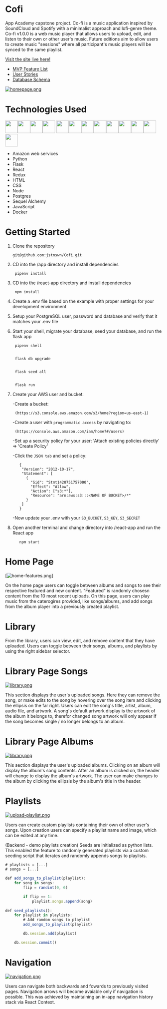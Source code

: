 # Cofi

App Academy capstone project.
Co-fi is a music application inspired by SoundCloud and Spotify with a minimalist approach and lofi-genre theme. Co-fi v1.0.0 is a web music player that allows users to upload, edit, and listen to their own or other user's music. Future editions aim to allow users to create music "sessions" where all participant's music players will be synced to the same playlist.

[Visit the site live here!](https://co-fi.herokuapp.com/)

* [MVP Feature List](https://github.com/jstnswn/Cofi/wiki/Feature-List)
* [User Stories](https://github.com/jstnswn/Cofi/wiki/User-Stories)
* [Database Schema](https://github.com/jstnswn/Cofi/wiki/Database-Schema)

[![homepage.png](https://i.postimg.cc/DZFbZYMs/Screen-Shot-2022-03-24-at-1-33-42-AM.png)](https://postimg.cc/p9GdckxX)

# Technologies Used

<img src="https://cdn.jsdelivr.net/gh/devicons/devicon/icons/python/python-original.svg" height=40/><img src="https://cdn.jsdelivr.net/gh/devicons/devicon/icons/flask/flask-original.svg" height=40/><img src="https://cdn.jsdelivr.net/gh/devicons/devicon/icons/sqlalchemy/sqlalchemy-original.svg" height=40/><img src="https://cdn.jsdelivr.net/gh/devicons/devicon/icons/postgresql/postgresql-original-wordmark.svg" height=40 />
<img  src="https://cdn.jsdelivr.net/gh/devicons/devicon/icons/javascript/javascript-original.svg"  height=40/><img src="https://cdn.jsdelivr.net/gh/devicons/devicon/icons/react/react-original.svg" height=40/><img src="https://cdn.jsdelivr.net/gh/devicons/devicon/icons/redux/redux-original.svg" height=40/><img  src="https://cdn.jsdelivr.net/gh/devicons/devicon/icons/css3/css3-original.svg"  height=40/><img  src="https://cdn.jsdelivr.net/gh/devicons/devicon/icons/html5/html5-original.svg"  height=40/><img  src="https://cdn.jsdelivr.net/gh/devicons/devicon/icons/git/git-original.svg"  height=40/><img src="https://cdn.jsdelivr.net/gh/devicons/devicon/icons/docker/docker-original.svg" height=40/><img  src="https://cdn.jsdelivr.net/gh/devicons/devicon/icons/vscode/vscode-original.svg"  height=40/><img src="https://cdn.jsdelivr.net/gh/devicons/devicon/icons/amazonwebservices/amazonwebservices-original-wordmark.svg" height=40 />


- Amazon web services
- Python
- Flask
- React
- Redux
- HTML
- CSS
- Node
- Postgres
- Sequel Alchemy
- JavaScript
- Docker
# Getting Started

1. Clone the repository

       git@github.com:jstnswn/Cofi.git

2. CD into the /app directory and install dependencies

        pipenv install

3. CD into the /react-app directory and install dependencies

        npm install

4. Create a .env file based on the example with proper settings for your development environment

5. Setup your PostgreSQL user, password and database and verify that it matches your .env file

6. Start your shell, migrate your database, seed your database, and run the flask app

        pipenv shell


        flask db upgrade


        flask seed all


        flask run

7. Create your AWS user and bucket:

      -Create a bucket:

        (https://s3.console.aws.amazon.com/s3/home?region=us-east-1)

      -Create a user with `programmatic access` by navigating to:

        (https://console.aws.amazon.com/iam/home?#/users)

      -Set up a security policy for your user: 'Attach existing policies directly' => 'Create Policy'

      -Click the `JSON tab` and set a policy:

          {
           "Version": "2012-10-17",
           "Statement": [
             {
               "Sid": "Stmt1420751757000",
               "Effect": "Allow",
               "Action": ["s3:*"],
               "Resource": "arn:aws:s3:::<NAME OF BUCKET>/*"
             }
           ]
          }

      -Now update your .env with your `S3_BUCKET`, `S3_KEY`, `S3_SECRET`

8. Open another terminal and change directory into /react-app and run the React app

          npm start
          
# Home Page
[![home-features.png](https://cofi-bucket.s3.amazonaws.com/art-seeds/home.png)]

On the home page users can toggle between albums and songs to see their respective featured and new content. "Featured" is randomly chosesn content from the 10 most recent uploads. On this page, users can play music from the caterogires provided, like songs/albums, and add songs from the album player into a previously created playlist.

# Library

From the library, users can view, edit, and remove content that they have uploaded. Users can toggle between their songs, albums, and playlists by using the right sidebar selector.

# Library Page Songs

[![library.png](https://i.postimg.cc/cHQmDLCn/Screen-Shot-2022-03-24-at-2-48-44-AM.png)](https://postimg.cc/XGYdq3wj)

This section displays the user's uploaded songs. Here they can remove the song, or make edits to the song by hovering over the song item and clicking the ellipsis on the far right. Users can edit the song's title, artist, album, audio file, and artwork. A song's default artwork display is the artwork of the album it belongs to, therefor changed song artwork will only appear if the song becomes single / no longer belongs to an album.

# Library Page Albums

[![library.png](https://i.postimg.cc/HkxyJkCt/Screen-Shot-2022-03-24-at-1-34-23-AM.png)](https://postimg.cc/N53MSYFy)

This section displays the user's uploaded albums. Clicking on an album will display the album's song contents. After an album is clicked on, the header will change to display the album's artwork. The user can make changes to the album by clicking the ellipsis by the album's title in the header.

# Playlists

[![upload-playlist.png](https://i.postimg.cc/66YcFnY9/Screen-Shot-2022-04-19-at-11-13-18-AM.png)](https://postimg.cc/z3HTgLsM)

Users can create custom playlists containing their own of other user's songs. Upon creation users can specify a playlist name and image, which can be edited at any time.

(Backend - demo playlists creation)
Seeds are initialized as python lists. This enabled the feature to randomly generated playlists via a custom seeding script that iterates and randomly appends songs to playlists. 

```JavaScript
# playlists = [...]
# songs = [...]

def add_songs_to_playlist(playlist):
    for song in songs:
        flip = randint(0, 6)

        if flip == 1:
            playlist.songs.append(song)
         
def seed_playlists():
    for playlist in playlists:
        # Add random songs to playlist
        add_songs_to_playlist(playlist)

        db.session.add(playlist)

    db.session.commit()         
```

# Navigation

[![navigation.png](https://i.postimg.cc/1zvrnN4m/Screen-Shot-2022-04-19-at-11-18-44-AM.png)](https://postimg.cc/kVtbLGxz)

Users can navigate both backwards and fowards to previously visited pages. Navigation arrows will become avaiable only if navigation is possible. This was achieved by maintaining an in-app navigation history stack via React Context.





